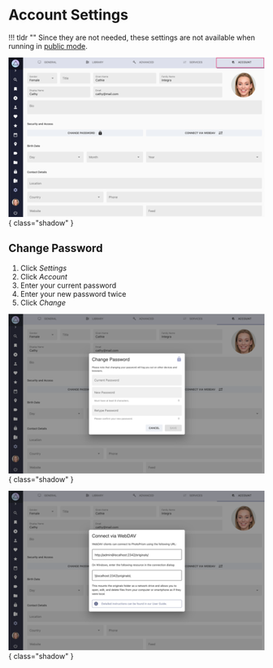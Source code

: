 # Account Settings #

!!! tldr ""
    Since they are not needed, these settings are not available when running in [public mode](../../getting-started/config-options.md#authentication).

![Screenshot](img/settings-account-light.png){ class="shadow" }

## Change Password ##

1. Click *Settings*
2. Click *Account*
3. Enter your current password
4. Enter your new password twice
5. Click *Change*

![Screenshot](img/change-password-light.png){ class="shadow" }

![Screenshot](img/show-webdav-light.png){ class="shadow" }